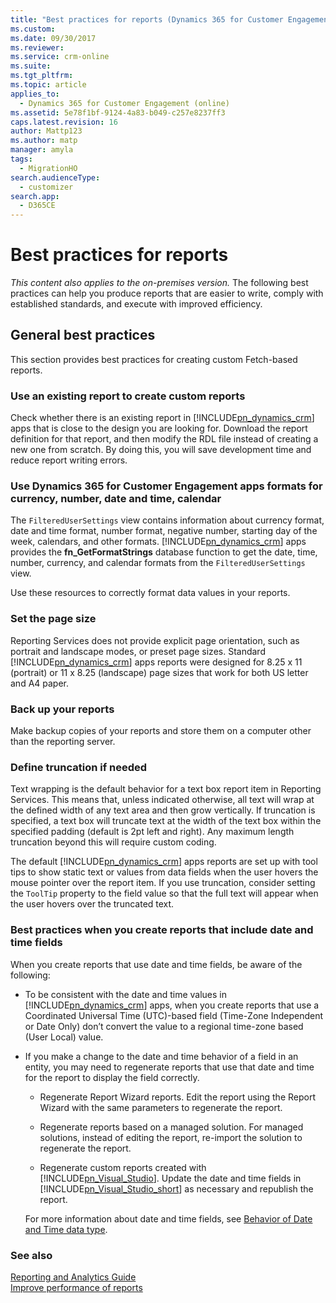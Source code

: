 ```yaml
---
title: "Best practices for reports (Dynamics 365 for Customer Engagement) | MicrosoftDocs"
ms.custom: 
ms.date: 09/30/2017
ms.reviewer: 
ms.service: crm-online
ms.suite: 
ms.tgt_pltfrm: 
ms.topic: article
applies_to: 
  - Dynamics 365 for Customer Engagement (online)
ms.assetid: 5e78f1bf-9124-4a83-b049-c257e8237ff3
caps.latest.revision: 16
author: Mattp123
ms.author: matp
manager: amyla
tags: 
  - MigrationHO
search.audienceType: 
  - customizer
search.app: 
  - D365CE
---
```

# Best practices for reports
*This content also applies to the on-premises version.*
The following best practices can help you produce reports that are easier to write, comply with established standards, and execute with improved efficiency.  
  
## General best practices  
 This section provides best practices for creating custom Fetch-based reports.  
  
### Use an existing report to create custom reports  
 Check whether there is an existing report in [!INCLUDE[pn_dynamics_crm](../includes/pn-dynamics-crm.md)] apps that is close to the design you are looking for. Download the report definition for that report, and then modify the RDL file instead of creating a new one from scratch. By doing this, you will save development time and reduce report writing errors.  
  
### Use Dynamics 365 for Customer Engagement apps formats for currency, number, date and time, calendar  
 The `FilteredUserSettings` view contains information about currency format, date and time format, number format, negative number, starting day of the week, calendars, and other formats. [!INCLUDE[pn_dynamics_crm](../includes/pn-dynamics-crm.md)] apps provides the **fn_GetFormatStrings** database function to get the date, time, number, currency, and calendar formats from the `FilteredUserSettings` view.  
  
 Use these resources to correctly format data values in your reports.  
  
### Set the page size  
 Reporting Services does not provide explicit page orientation, such as portrait and landscape modes, or preset page sizes. Standard [!INCLUDE[pn_dynamics_crm](../includes/pn-dynamics-crm.md)] apps reports were designed for 8.25 x 11 (portrait) or 11 x 8.25 (landscape) page sizes that work for both US letter and A4 paper.  
  
### Back up your reports  
 Make backup copies of your reports and store them on a computer other than the reporting server.  
  
### Define truncation if needed  
 Text wrapping is the default behavior for a text box report item in Reporting Services. This means that, unless indicated otherwise, all text will wrap at the defined width of any text area and then grow vertically. If truncation is specified, a text box will truncate text at the width of the text box within the specified padding (default is 2pt left and right). Any maximum length truncation beyond this will require custom coding.  
  
 The default [!INCLUDE[pn_dynamics_crm](../includes/pn-dynamics-crm.md)] apps reports are set up with tool tips to show static text or values from data fields when the user hovers the mouse pointer over the report item. If you use truncation, consider setting the `ToolTip` property to the field value so that the full text will appear when the user hovers over the truncated text.  
  
### Best practices when you create reports that include date and time fields  
 When you create reports that use date and time fields, be aware of the following:  
  
- To be consistent with the date and time values in [!INCLUDE[pn_dynamics_crm](../includes/pn-dynamics-crm.md)] apps, when you create reports that use a Coordinated Universal Time (UTC)-based field (Time-Zone Independent or Date Only) don’t convert the value to a regional time-zone based (User Local) value.  
  
- If you make a change to the date and time behavior of a field in an entity, you may need to regenerate reports that use that date and time for the report to display the field correctly.  
  
  - Regenerate Report Wizard reports. Edit the report using the Report Wizard with the same parameters to regenerate the report.  
  
  - Regenerate reports based on a managed solution. For managed solutions, instead of editing the report, re-import the solution to regenerate the report.  
  
  - Regenerate custom reports created with [!INCLUDE[pn_Visual_Studio](../includes/pn-visual-studio.md)]. Update the date and time fields in [!INCLUDE[pn_Visual_Studio_short](../includes/pn-visual-studio-short.md)] as necessary and republish the report. <!-- ADD BACK AFTER Potassium on-prem publish [!INCLUDE[proc_more_information](../includes/proc-more-information.md)] [Modify an existing SQL-based report using SQL Server Data Tools](../Topic/Modify%20an%20existing%20SQL-based%20report%20using%20SQL%20Server%20Data%20Tools.md)  -->
  
  For more information about date and time fields, see [Behavior of Date and Time data type](../customize/behavior-format-date-time-field.md).  
  
### See also  
 [Reporting and Analytics Guide](../analytics/reporting-analytics-with-dynamics-365.md)   
 [Improve performance of reports](../analytics/improve-performance-reports.md)
